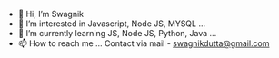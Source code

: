 - 👋 Hi, I’m Swagnik
- 👀 I’m interested in Javascript, Node JS, MYSQL ...
- 🌱 I’m currently learning JS, Node JS, Python, Java ...
- 📫 How to reach me ...
Contact via mail - swagnikdutta@gmail.com
<!---
Swagnik1/Swagnik1 is a ✨ special ✨ repository because its `README.md` (this file) appears on your GitHub profile.
You can click the Preview link to take a look at your changes.
--->
